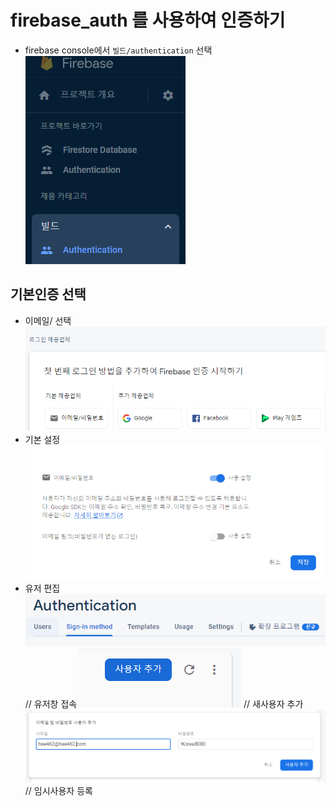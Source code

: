 # firebase_auth 를 사용하여 인증하기

- firebase console에서 `빌드/authentication` 선택
  ![Alt text](image.png)

## 기본인증 선택

- 이메일/ 선택
  ![Alt text](image-1.png)
- 기본 설정
  ![Alt text](image-2.png)
- 유저 편집
  ![Alt text](image-5.png) // 유저창 접속
  ![Alt text](image-6.png) // 새사용자 추가
  ![Alt text](image-7.png) // 임시사용자 등록
